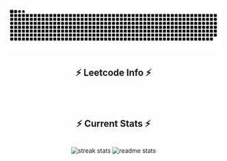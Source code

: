 <div align="center"> 
<!--  <h2>🐍 Contributions 🐍</h2> -->
  <img alt="snake eating my contributions" src="https://raw.githubusercontent.com/salesp07/salesp07/output/github-contribution-grid-snake.svg" />
</div>

<h2 align="center">⚡ Leetcode Info ⚡<h2>  
<!-- <p align="center">
  
  <img  align=top flex-grow=1 src="https://leetcard.jacoblin.cool/ManavLohabade?theme=dark&font=Nunito&ext=heatmap" />  
</p> -->



<br/>
  <h2 align="center">⚡ Current Stats ⚡</h2>
<br>
<div align=center>
  <img width=390 src="https://streak-stats.demolab.com/?user=ManavLohabade&count_private=true&theme=react&border_radius=10" alt="streak stats"/>
  <img width=390 src="https://github-readme-stats.vercel.app/api?username=ManavLohabade&show_icons=true&theme=react&rank_icon=github&border_radius=10" alt="readme stats" />

<br/><br/>
